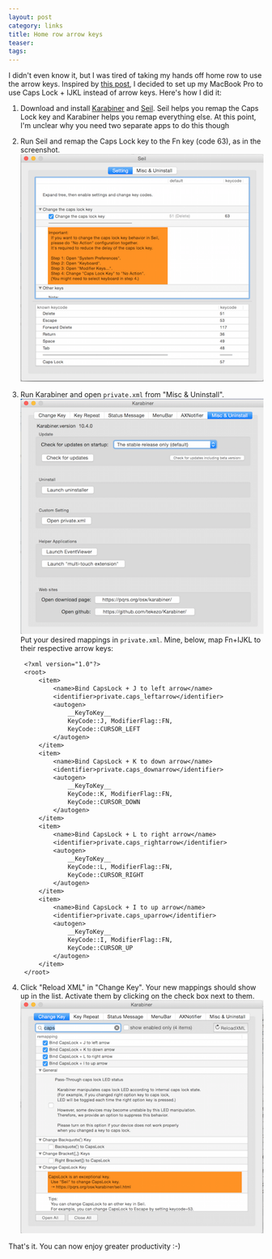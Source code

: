 ```yaml
---
layout: post
category: links
title: Home row arrow keys
teaser: 
tags: 
---
```


I didn't even know it, but I was tired of taking my hands off home row to use the arrow keys. Inspired by [this post](http://duartes.org/gustavo/blog/post/home-row-computing/), I decided to set up my MacBook Pro to use Caps Lock + IJKL instead of arrow keys. Here's how I did it:

1. Download and install [Karabiner](https://pqrs.org/osx/karabiner/) and [Seil](https://pqrs.org/osx/karabiner/seil.html.en). Seil helps you remap the Caps Lock key and Karabiner helps you remap everything else. At this point, I'm unclear why you need two separate apps to do this though
2. Run Seil and remap the Caps Lock key to the Fn key (code 63), as in the screenshot. ![Remapping Caps Lock Key to Fn Key](/assets/img/seil.png "Seil Remapping Caps Lock key")
3. Run Karabiner and open `private.xml` from "Misc & Uninstall". ![Opening private.xml](/assets/img/privatexml.png "Click on Misc & Uninstall and private.xml") Put your desired mappings in `private.xml`. Mine, below, map Fn+IJKL to their respective arrow keys:

        <?xml version="1.0"?>
        <root>
            <item>
                <name>Bind CapsLock + J to left arrow</name>
                <identifier>private.caps_leftarrow</identifier>
                <autogen>
                    __KeyToKey__ 
                    KeyCode::J, ModifierFlag::FN,
                    KeyCode::CURSOR_LEFT
                </autogen>
            </item>
            <item>
                <name>Bind CapsLock + K to down arrow</name>
                <identifier>private.caps_downarrow</identifier>
                <autogen>
                    __KeyToKey__ 
                    KeyCode::K, ModifierFlag::FN,
                    KeyCode::CURSOR_DOWN
                </autogen>
            </item>
            <item>
                <name>Bind CapsLock + L to right arrow</name>
                <identifier>private.caps_rightarrow</identifier>
                <autogen>
                    __KeyToKey__ 
                    KeyCode::L, ModifierFlag::FN,
                    KeyCode::CURSOR_RIGHT
                </autogen>
            </item>
            <item>
                <name>Bind CapsLock + I to up arrow</name>
                <identifier>private.caps_uparrow</identifier>
                <autogen>
                    __KeyToKey__ 
                    KeyCode::I, ModifierFlag::FN,
                    KeyCode::CURSOR_UP
                </autogen>
            </item>
        </root>
4. Click "Reload XML" in "Change Key". Your new mappings should show up in the list. Activate them by clicking on the check box next to them. ![Activate remappings](/assets/img/karabinermappings.png "Activate remappings by checking checkboxes") 

That's it. You can now enjoy greater productivity :-)
